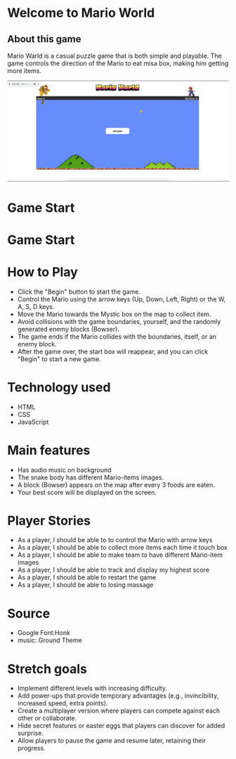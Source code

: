 #  Welcome to Mario World
## About this game

Mario Warld is a casual puzzle game that is both simple and playable. The game controls the direction of the Mario to eat misa box, making him getting more items.

![image](image/WX20240131-135026.png)

# Game Start

# Game Start



# How to Play
* Click the "Begin" button to start the game.
* Control the Mario using the arrow keys (Up, Down, Left, Right) or the W, A, S, D keys.
* Move the Mario towards the Mystic box on the map to collect item.
* Avoid collisions with the game boundaries, yourself, and the randomly generated enemy blocks (Bowser).
* The game ends if the Mario collides with the boundaries, itself, or an enemy block.
* After the game over, the start box will reappear, and you can click "Begin" to start a new game.

# Technology used
* HTML
* CSS
* JavaScript

# Main features
* Has audio music on background 
* The snake body has different Mario-items images.
* A block (Bowser) appears on the map after every 3 foods are eaten.
* Your best score will be displayed on the screen.

# Player Stories
* As a player, I should be able to to control the Mario with arrow keys
* As a player, I should be able to collect more items each time it touch box
* As a player, I should be able to make team to have different Mario-item images
* As a player, I should be able to track and display my highest score 
* As a player, I should be able to restart the game
* As a player, I should be able to losing massage

# Source 
* Google Font:Honk
* music: Ground Theme

# Stretch goals
* Implement different levels with increasing difficulty.
* Add power-ups that provide temporary advantages (e.g., invincibility, increased speed, extra points).
* Create a multiplayer version where players can compete against each other or collaborate.
* Hide secret features or easter eggs that players can discover for added surprise.
* Allow players to pause the game and resume later, retaining their progress.